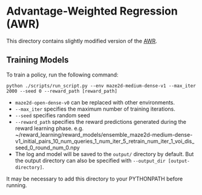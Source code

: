 # Advantage-Weighted Regression (AWR)

This directory contains slightly modified version of the [AWR](https://github.com/xbpeng/awr).

## Training Models

To train a policy, run the following command:

``python ./scripts/run_script.py --env maze2d-medium-dense-v1 --max_iter 2000 --seed 0 --reward_path [reward_path]``

- `maze2d-open-dense-v0` can be replaced with other environments.
- `--max_iter` specifies the maximum number of training iterations.
- `--seed` specifies random seed
- `--reward_path` specifies the reward predictions generated during the reward learning phase. e.g. ~/reward_learning/reward_models/ensemble_maze2d-medium-dense-v1_initial_pairs_10_num_queries_1_num_iter_5_retrain_num_iter_1_voi_dis_seed_0_round_num_0.npy
- The log and model will be saved to the `output/` directory by default. But the output directory can also be specified with `--output_dir [output-directory]`.

It may be necessary to add this directory to your PYTHONPATH before running.